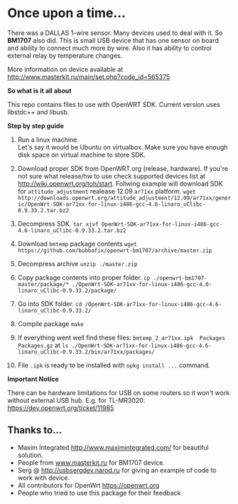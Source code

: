 # Once upon a time...
There was a DALLAS 1-wire sensor.
Many devices used to deal with it.
So **BM1707** also did.
This is small USB device that has one sensor on board and ability to connect much more by wire.
Also it has ability to control external relay by temperature changes.

More information on device available at http://www.masterkit.ru/main/set.php?code_id=565375

**So what is it all about**

This repo contains files to use with OpenWRT SDK.
Current version uses libstdc++ and libusb.

**Step by step guide**

1. Run a linux machine.<br>
Let's say it would be Ubuntu on virtualbox. Make sure you have enough disk space on virtual machine to store SDK.

2. Download proper SDK from OpenWRT.org (release, hardware). If you're not sure what release/hw to use check supported devices list at http://wiki.openwrt.org/toh/start. Follwing example will download SDK for `attitude_adjustment` realease 12.09 `ar71xx` platform.
`wget http://downloads.openwrt.org/attitude_adjustment/12.09/ar71xx/generic/OpenWrt-SDK-ar71xx-for-linux-i486-gcc-4.6-linaro_uClibc-0.9.33.2.tar.bz2`

3. Decompress SDK.
`tar xjvf OpenWrt-SDK-ar71xx-for-linux-i486-gcc-4.6-linaro_uClibc-0.9.33.2.tar.bz2`

4. Download `bmtemp` package contents
`wget https://github.com/bubbafix/openwrt-bm1707/archive/master.zip`

5. Decompress archive
`unzip ./master.zip`

6. Copy package contents into proper folder.
`cp ./openwrt-bm1707-master/package/* ./OpenWrt-SDK-ar71xx-for-linux-i486-gcc-4.6-linaro_uClibc-0.9.33.2/package/`

7. Go into SDK folder.
`cd /OpenWrt-SDK-ar71xx-for-linux-i486-gcc-4.6-linaro_uClibc-0.9.33.2/`

8. Compile package
`make`

9. If everything went well find these files: `bmtemp_2_ar71xx.ipk  Packages  Packages.gz` at
`ls ./OpenWrt-SDK-ar71xx-for-linux-i486-gcc-4.6-linaro_uClibc-0.9.33.2/bin/ar71xx/packages/`

10. File `.ipk` is ready to be installed with `opkg install ...` command.

**Important Notice**

There can be hardware limitations for USB on some routers so it won't work without external USB hub.
E.g. for TL-MR3020: https://dev.openwrt.org/ticket/11985

## Thanks to...

* Maxim Integrated http://www.maximintegrated.com/ for beautiful solution.
* People from www.masterkit.ru for BM1707 device.
* Serg @ http://usbsergdev.narod.ru for giving an example of code to work with device.
* All contributors for OpenWrt https://openwrt.org
* People who tried to use this package for their feedback
